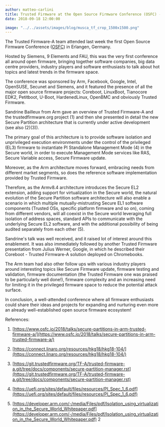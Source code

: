 ```yaml
---
author: matteo-carlini
title: Trusted Firmware at the Open Source Firmware Conference (OSFC) - Erlangen, 12-15 Sep 2018
date: 2018-09-18 12:00:00

image: "../../assets/images/blog/musca_tf_crop_1500x1500.png"
---
```


The Trusted Firmware-A team attended last week the first Open Source Firmware Conference ([OSFC](https://osfc.io/)) in Erlangen, Germany.

Hosted by Siemens, 9 Elements and FAU, this was the very first conference all around open firmware, bringing together software companies, big data centre providers, industry players and software enthusiasts to talk about hot topics and latest trends in the firmware space.

The conference was sponsored by Arm, Facebook, Google, Intel, OpenSUSE, Secunet and Siemens, and it featured the presence of all the major open source firmware projects: Coreboot, LinuxBoot, Tianocore EDK2, Petitboot, U-Boot, HardenedLinux, OpenBMC and obviously Trusted Firmware.

Sandrine Bailleux from Arm gave an overview of Trusted Firmware-A and the trustedfirmware.org project (1) and then she presented in detail the new Secure Partition architecture that is currently under active development (see also (2)(3)).

The primary goal of this architecture is to provide software isolation and unprivileged execution environments under the control of the privileged (EL3) firmware to instantiate PI Standalone Management Mode (4) in the Secure world, in order to execute Management Mode services like RAS, Secure Variable access, Secure Firmware update.

Moreover, as the Arm architecture moves forward, embracing needs from different market segments, so does the reference software implementation provided by Trusted Firmware.

Therefore, as the Armv8.4 architecture introduces the Secure EL2 extension, adding support for virtualization in the Secure world, the natural evolution of the Secure Partition software architecture will also enable a scenario in which multiple mutually-mistrusting Secure EL1 software components (Trusted OSs, specific platform firmware and so on), coming from different vendors, will all coexist in the Secure world leveraging full isolation of address spaces, standard APIs to communicate with the underlying Secure EL2 software, and with the additional possibility of being audited separately from each other (5).

Sandrine's talk was well received, and it raised lot of interest around this enablement. It was also immediately followed by another Trusted Firmware presentation from Julius Werner, Google, in which he described their Coreboot - Trusted Firmware-A solution deployed on Chromebooks.

The Arm team had also other follow ups with various industry players around interesting topics like Secure Firmware update, firmware testing and validation, firmware documentation (the Trusted Firmware one was praised to be particularly well done!), firmware complexity and an increasing need for limiting it in the privileged firmware space to reduce the potential attack surface.

In conclusion, a well-attended conference where all firmware enthusiasts could share their ideas and projects for expanding and nurturing even more an already well-established open source firmware ecosystem!

References:

1. [https://www.osfc.io/2018/talks/secure-partitions-in-arm-trusted-firmware-a/](https://www.osfc.io/2018/talks/secure-partitions-in-arm-trusted-firmware-a/)

2. [https://connect.linaro.org/resources/hkg18/hkg18-104/](https://connect.linaro.org/resources/hkg18/hkg18-104/)

3. [https://git.trustedfirmware.org/TF-A/trusted-firmware-a.git/tree/docs/components/secure-partition-manager.rst](https://git.trustedfirmware.org/TF-A/trusted-firmware-a.git/tree/docs/components/secure-partition-manager.rst)

4. [https://uefi.org/sites/default/files/resources/PI_Spec_1_6.pdf](https://uefi.org/sites/default/files/resources/PI_Spec_1_6.pdf)

5. [https://developer.arm.com/-/media/Files/pdf/Isolation_using_virtualization_in_the_Secure_World_Whitepaper.pdf](https://developer.arm.com/-/media/Files/pdf/Isolation_using_virtualization_in_the_Secure_World_Whitepaper.pdf)
   2
